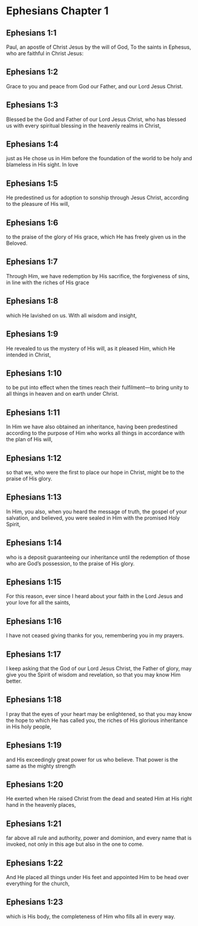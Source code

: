 # Ephesians Chapter 1

## Ephesians 1:1

Paul, an apostle of Christ Jesus by the will of God, To the saints in Ephesus, who are faithful in Christ Jesus:

## Ephesians 1:2

Grace to you and peace from God our Father, and our Lord Jesus Christ.

## Ephesians 1:3

Blessed be the God and Father of our Lord Jesus Christ, who has blessed us with every spiritual blessing in the heavenly realms in Christ,

## Ephesians 1:4

just as He chose us in Him before the foundation of the world to be holy and blameless in His sight. In love

## Ephesians 1:5

He predestined us for adoption to sonship through Jesus Christ, according to the pleasure of His will,

## Ephesians 1:6

to the praise of the glory of His grace, which He has freely given us in the Beloved.

## Ephesians 1:7

Through Him, we have redemption by His sacrifice, the forgiveness of sins, in line with the riches of His grace

## Ephesians 1:8

which He lavished on us. With all wisdom and insight,

## Ephesians 1:9

He revealed to us the mystery of His will, as it pleased Him, which He intended in Christ,

## Ephesians 1:10

to be put into effect when the times reach their fulfilment—to bring unity to all things in heaven and on earth under Christ.

## Ephesians 1:11

In Him we have also obtained an inheritance, having been predestined according to the purpose of Him who works all things in accordance with the plan of His will,

## Ephesians 1:12

so that we, who were the first to place our hope in Christ, might be to the praise of His glory.

## Ephesians 1:13

In Him, you also, when you heard the message of truth, the gospel of your salvation, and believed, you were sealed in Him with the promised Holy Spirit,

## Ephesians 1:14

who is a deposit guaranteeing our inheritance until the redemption of those who are God’s possession, to the praise of His glory.

## Ephesians 1:15

For this reason, ever since I heard about your faith in the Lord Jesus and your love for all the saints,

## Ephesians 1:16

I have not ceased giving thanks for you, remembering you in my prayers.

## Ephesians 1:17

I keep asking that the God of our Lord Jesus Christ, the Father of glory, may give you the Spirit of wisdom and revelation, so that you may know Him better.

## Ephesians 1:18

I pray that the eyes of your heart may be enlightened, so that you may know the hope to which He has called you, the riches of His glorious inheritance in His holy people,

## Ephesians 1:19

and His exceedingly great power for us who believe. That power is the same as the mighty strength

## Ephesians 1:20

He exerted when He raised Christ from the dead and seated Him at His right hand in the heavenly places,

## Ephesians 1:21

far above all rule and authority, power and dominion, and every name that is invoked, not only in this age but also in the one to come.

## Ephesians 1:22

And He placed all things under His feet and appointed Him to be head over everything for the church,

## Ephesians 1:23

which is His body, the completeness of Him who fills all in every way.
